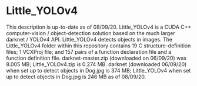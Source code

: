 # Little_YOLOv4
This description is up-to-date as of 08/09/20. Little_YOLOv4 is a CUDA C++ computer-vision / object-detection solution based on the much larger darknet / YOLOv4 API. Little_YOLOv4 detects objects in images. The Little_YOLOv4 folder within this repository contains 19 C structure-definition files; 1 VCXProj file; and 157 pairs of a function declaration file and a function definition file. darknet-master.zip (downloaded on 06/09/20) was 8.005 MB; Little_YOLOv4.zip is 0.274 MB. darknet (downloaded 06/09/20) when set up to detect objects in Dog.jpg is 374 MB; Little_YOLOv4 when set up to detect objects in Dog.jpg is 246 MB as of 08/09/20. 
